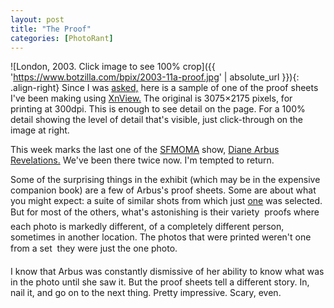 ```yaml
---
layout: post
title: "The Proof"
categories: [PhotoRant]
---
```



![London, 2003. Click image to see 100% crop]({{ 'https://www.botzilla.com/bpix/2003-11a-proof.jpg' | absolute_url }}){: .align-right}
Since I was <a href="/blog/archives/000277.html">asked,</a> here is a sample of one of the proof sheets I've been making using <a href="http://www.xnview.com">XnView.</a> The original is 3075&#215;2175 pixels, for printing at 300dpi. This is enough to see detail on the page. For a 100% detail showing the level of detail that's visible, just click-through on the image at right.

This week marks the last one of the <a href="http://www.sfmoma.org/">SFMOMA</a> show, <a href="http://www.sfmoma.org/exhibitions/exhib_detail.asp?id=108&click=arbus_from_homepage">Diane Arbus Revelations.</a> We've been there twice now. I'm tempted to return.

Some of the surprising things in the exhibit (which may be in the expensive companion book) are a few of Arbus's proof sheets. Some are about what you might expect: a suite of similar shots from which just <a href="http://www.masters-of-photography.com/A/arbus/arbus_twins_full.html">one</a> was selected. But for most of the others, what's astonishing is their variety &#151; proofs where each photo is markedly different, of a completely different person, sometimes in another location. The photos that were printed weren't one from a set &#151; they were just the one photo.

I know that Arbus was constantly dismissive of her ability to know what was in the photo until she saw it. But the proof sheets tell a different story. In, nail it, and go on to the next thing. Pretty impressive. Scary, even.
